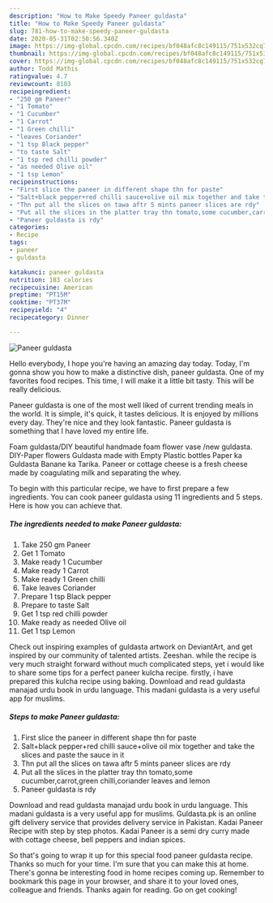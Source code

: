 ```yaml
---
description: "How to Make Speedy Paneer guldasta"
title: "How to Make Speedy Paneer guldasta"
slug: 781-how-to-make-speedy-paneer-guldasta
date: 2020-05-31T02:50:56.340Z
image: https://img-global.cpcdn.com/recipes/bf048afc8c149115/751x532cq70/paneer-guldasta-recipe-main-photo.jpg
thumbnail: https://img-global.cpcdn.com/recipes/bf048afc8c149115/751x532cq70/paneer-guldasta-recipe-main-photo.jpg
cover: https://img-global.cpcdn.com/recipes/bf048afc8c149115/751x532cq70/paneer-guldasta-recipe-main-photo.jpg
author: Todd Mathis
ratingvalue: 4.7
reviewcount: 8103
recipeingredient:
- "250 gm Paneer"
- "1 Tomato"
- "1 Cucumber"
- "1 Carrot"
- "1 Green chilli"
- "leaves Coriander"
- "1 tsp Black pepper"
- "to taste Salt"
- "1 tsp red chilli powder"
- "as needed Olive oil"
- "1 tsp Lemon"
recipeinstructions:
- "First slice the paneer in different shape thn for paste"
- "Salt+black pepper+red chilli sauce+olive oil mix together and take the slices and paste the sauce in it"
- "Thn put all the slices on tawa aftr 5 mints paneer slices are rdy"
- "Put all the slices in the platter tray thn tomato,some cucumber,carrot,green chilli,coriander leaves and lemon"
- "Paneer guldasta is rdy"
categories:
- Recipe
tags:
- paneer
- guldasta

katakunci: paneer guldasta 
nutrition: 183 calories
recipecuisine: American
preptime: "PT15M"
cooktime: "PT37M"
recipeyield: "4"
recipecategory: Dinner

---
```



![Paneer guldasta](https://img-global.cpcdn.com/recipes/bf048afc8c149115/751x532cq70/paneer-guldasta-recipe-main-photo.jpg)

Hello everybody, I hope you're having an amazing day today. Today, I'm gonna show you how to make a distinctive dish, paneer guldasta. One of my favorites food recipes. This time, I will make it a little bit tasty. This will be really delicious.

Paneer guldasta is one of the most well liked of current trending meals in the world. It is simple, it's quick, it tastes delicious. It is enjoyed by millions every day. They're nice and they look fantastic. Paneer guldasta is something that I have loved my entire life.

Foam guldasta/DIY beautiful handmade foam flower vase /new guldasta. DIY-Paper flowers Guldasta made with Empty Plastic bottles Paper ka Guldasta Banane ka Tarika. Paneer or cottage cheese is a fresh cheese made by coagulating milk and separating the whey.


To begin with this particular recipe, we have to first prepare a few ingredients. You can cook paneer guldasta using 11 ingredients and 5 steps. Here is how you can achieve that.

<!--inarticleads1-->

##### The ingredients needed to make Paneer guldasta:

1. Take 250 gm Paneer
1. Get 1 Tomato
1. Make ready 1 Cucumber
1. Make ready 1 Carrot
1. Make ready 1 Green chilli
1. Take leaves Coriander
1. Prepare 1 tsp Black pepper
1. Prepare to taste Salt
1. Get 1 tsp red chilli powder
1. Make ready as needed Olive oil
1. Get 1 tsp Lemon


Check out inspiring examples of guldasta artwork on DeviantArt, and get inspired by our community of talented artists. Zeeshan. while the recipe is very much straight forward without much complicated steps, yet i would like to share some tips for a perfect paneer kulcha recipe. firstly, i have prepared this kulcha recipe using baking. Download and read guldasta manajad urdu book in urdu language. This madani guldasta is a very useful app for muslims. 

<!--inarticleads2-->

##### Steps to make Paneer guldasta:

1. First slice the paneer in different shape thn for paste
1. Salt+black pepper+red chilli sauce+olive oil mix together and take the slices and paste the sauce in it
1. Thn put all the slices on tawa aftr 5 mints paneer slices are rdy
1. Put all the slices in the platter tray thn tomato,some cucumber,carrot,green chilli,coriander leaves and lemon
1. Paneer guldasta is rdy


Download and read guldasta manajad urdu book in urdu language. This madani guldasta is a very useful app for muslims. Guldasta.pk is an online gift delivery service that provides delivery service in Pakistan. Kadai Paneer Recipe with step by step photos. Kadai Paneer is a semi dry curry made with cottage cheese, bell peppers and indian spices. 

So that's going to wrap it up for this special food paneer guldasta recipe. Thanks so much for your time. I'm sure that you can make this at home. There's gonna be interesting food in home recipes coming up. Remember to bookmark this page in your browser, and share it to your loved ones, colleague and friends. Thanks again for reading. Go on get cooking!
